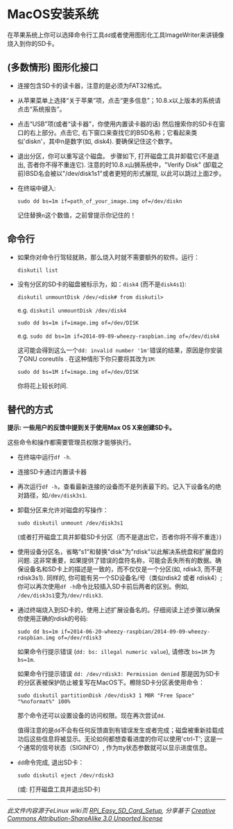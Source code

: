 # MacOS安装系统

在苹果系统上你可以选择命令行工具`dd`或者使用图形化工具ImageWriter来讲镜像烧入到你的SD卡。

## (多数情形) 图形化接口

- 连接包含SD卡的读卡器，注意的是必须为FAT32格式。
- 从苹果菜单上选择“关于苹果”项，点击“更多信息”；10.8.x以上版本的系统请点击“系统报告”。
- 点击“USB”项(或者“读卡器”，你使用内置读卡器的话) 然后搜索你的SD卡在窗口的右上部分。点击它, 右下窗口来查找它的BSD名称；它看起来类似'diskn'，其中n是数字(如, disk4). 要确保记住这个数字。
- 退出分区，你可以重写这个磁盘。 步骤如下, 打开磁盘工具并卸载它(不是退出, 否者你不得不重连它). 注意的时10.8.x山狮系统中，"Verify Disk" (卸载之前)BSD名会被以"/dev/disk1s1"或者更短的形式展现, 以此可以跳过上面2步。
- 在终端中键入:

    ```
    sudo dd bs=1m if=path_of_your_image.img of=/dev/diskn
    ```

    记住替换`n`这个数值，之前曾提示你记住的！

## 命令行

- 如果你对命令行驾轻就熟，那么烧入时就不需要额外的软件。运行：

    `diskutil list`

- 没有分区的SD卡的磁盘被标示为，如：`disk4` (而不是`disk4s1`):

    `diskutil unmountDisk /dev/<disk# from diskutil>`

    e.g. `diskutil unmountDisk /dev/disk4`

    `sudo dd bs=1m if=image.img of=/dev/DISK`

    e.g. `sudo dd bs=1m if=2014-09-09-wheezy-raspbian.img of=/dev/disk4`

    这可能会得到这么一个``dd: invalid number '1m'``错误的结果，原因是你安装了GNU coreutils . 在这种情形下你只要将其改为``1M``:

    `sudo dd bs=1M if=image.img of=/dev/DISK`

    你将花上较长时间.

## 替代的方式

**提示: 一些用户的反馈中提到关于使用Max OS X来创建SD卡。**

这些命令和操作都需要管理员权限才能够执行。

- 在终端中运行`df -h`.
- 连接SD卡通过内置读卡器
- 再次运行`df -h`，查看最新连接的设备而不是列表最下的。记入下设备名的绝对路径，如`/dev/disk3s1`.
- 卸载分区来允许对磁盘的写操作：

    ```
    sudo diskutil unmount /dev/disk3s1
    ```

    (或者打开磁盘工具并卸载SD卡分区（而不是退出它，否者你将不得不重连）)
- 使用设备分区名，省略“s1”和替换"disk"为"rdisk"以此解决系统盘和扩展盘的问题. 这非常重要，如果提供了错误的盘符名称，可能会丢失所有的数据。确保设备名和SD卡上的描述是一致的，而不仅仅是一个分区(如, rdisk3, 而不是 rdisk3s1). 同样的, 你可能有另一个SD设备名/号（类似rdisk2 或者 rdisk4）; 你可以再次使用`df -h`命令比较插入SD卡前后两者的区别。例如, `/dev/disk3s1`变为`/dev/rdisk3`.
- 通过终端烧入到SD卡的，使用上述扩展设备名的。仔细阅读上述步骤以确保你使用正确的rdisk的号码:
    ```
    sudo dd bs=1m if=2014-06-20-wheezy-raspbian/2014-09-09-wheezy-raspbian.img of=/dev/rdisk3
    ```

    如果命令行提示错误 (`dd: bs: illegal numeric value`), 请修改 `bs=1M` 为 `bs=1m`.
    
    如果命令行提示错误 `dd: /dev/rdisk3: Permission denied` 那是因为SD卡的分区表被保护防止被复写在MacOS下。檫除SD卡分区表使用命令：
    ```
    sudo diskutil partitionDisk /dev/disk3 1 MBR "Free Space" "%noformat%" 100%
    ```
    那个命令还可以设置设备的访问权限。现在再次尝试`dd`.

    值得注意的是`dd`不会有任何反馈直到有错误发生或者完成；磁盘被重新挂载成功后这些信息将被显示。无论如何都想查看进度的你可以使用'ctrl-T'; 这是一个通常的信号状态（SIGINFO）, 作为tty状态参数就可以显示进度信息。
- `dd`命令完成, 退出SD卡：

    ```
    sudo diskutil eject /dev/rdisk3
    ```

    (或: 打开磁盘工具并退出SD卡)

---

*此文件内容源于eLinux wiki页 [RPi_Easy_SD_Card_Setup](http://elinux.org/RPi_Easy_SD_Card_Setup), 分享基于 [Creative Commons Attribution-ShareAlike 3.0 Unported license](http://creativecommons.org/licenses/by-sa/3.0/)*
